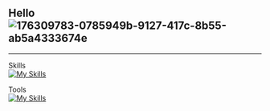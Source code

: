 ## Hello ![176309783-0785949b-9127-417c-8b55-ab5a4333674e](https://github.com/neelvx/neelvx/assets/75300447/e29d79bc-6282-4337-813c-e560867373bf)

<hr>

Skills <br>
[![My Skills](https://skillicons.dev/icons?i=html,css,js,jquery,nodejs,react,angular,tailwind,bootstrap,php,postgres,mysql,git)](https://skillicons.dev)

Tools <br>
[![My Skills](https://skillicons.dev/icons?i=figma,vscode,postman,github,gitlab)](https://skillicons.dev)
<!---
neelvx/neelvx is a ✨ special ✨ repository because its `README.md` (this file) appears on your GitHub profile.
You can click the Preview link to take a look at your changes.
--->
